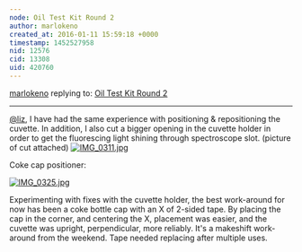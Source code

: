 ```yaml
---
node: Oil Test Kit Round 2
author: marlokeno
created_at: 2016-01-11 15:59:18 +0000
timestamp: 1452527958
nid: 12576
cid: 13308
uid: 420760
---
```




[marlokeno](../profile/marlokeno) replying to: [Oil Test Kit Round 2](../notes/liz/01-11-2016/oil-test-kit-round-2)

----
[@liz](/profile/liz), I have had the same experience with positioning & repositioning the cuvette. In addition, I also cut a bigger opening in the cuvette holder in order to get the fluorescing light shining through spectroscope slot. (picture of cut attached)
[![IMG_0311.jpg](//i.publiclab.org/system/images/photos/000/013/611/medium/IMG_0311.jpg)](//i.publiclab.org/system/images/photos/000/013/611/original/IMG_0311.jpg)

Coke cap positioner:

[![IMG_0325.jpg](//i.publiclab.org/system/images/photos/000/013/612/medium/IMG_0325.jpg)](//i.publiclab.org/system/images/photos/000/013/612/original/IMG_0325.jpg)






Experimenting with fixes with the cuvette holder, the best work-around for now has been a coke bottle cap with an X of 2-sided tape. By placing the cap in the corner, and centering the X, placement was easier, and the cuvette was upright, perpendicular, more reliably. It's a makeshift work-around from the weekend. Tape needed replacing after multiple uses.